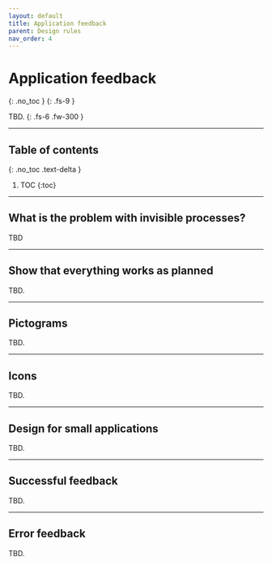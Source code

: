 ```yaml
---
layout: default
title: Application feedback
parent: Design rules
nav_order: 4
---
```


# Application feedback
{: .no_toc }
{: .fs-9 }

TBD.
{: .fs-6 .fw-300 }

---

## Table of contents
{: .no_toc .text-delta }

1. TOC
{:toc}

---

## What is the problem with invisible processes?
TBD

---

## Show that everything works as planned
TBD.

---

## Pictograms
TBD.

---

## Icons
TBD.

---

## Design for small applications
TBD.

---

## Successful feedback
TBD.

---

## Error feedback
TBD.


